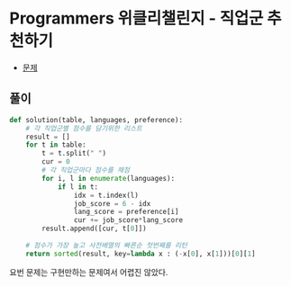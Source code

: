 # Programmers 위클리챌린지 - 직업군 추천하기

- [문제](https://programmers.co.kr/learn/courses/30/lessons/84325?language=python3)

## 풀이

```python
def solution(table, languages, preference):
    # 각 직업군별 점수를 담기위한 리스트
    result = []
    for t in table:
        t = t.split(" ")
        cur = 0
        # 각 직업군마다 점수를 채점
        for i, l in enumerate(languages):
            if l in t:
                idx = t.index(l)
                job_score = 6 - idx
                lang_score = preference[i]
                cur += job_score*lang_score
        result.append([cur, t[0]])
    
    # 점수가 가장 높고 사전배열의 빠른순 첫번째를 리턴
    return sorted(result, key=lambda x : (-x[0], x[1]))[0][1]
```

요번 문제는 구현만하는 문제여서 어렵진 않았다.